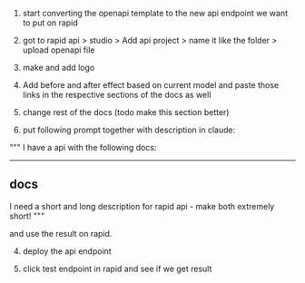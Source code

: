 1. start converting the openapi template to the new api endpoint we want to put on rapid

1. got to rapid api > studio > Add api project > name it like the folder > upload openapi file

2. make and add logo

3. Add before and after effect based on current model and paste those links in the respective sections of the docs as well

4. change rest of the docs (todo make this section better)

3. put following prompt together with description in claude: 

"""
I have a api with the following docs:

---
docs
---

I need a short and long description for rapid api - make both extremely short!
"""

and use the result on rapid.

4. deploy the api endpoint

5. click test endpoint in rapid and see if we get result